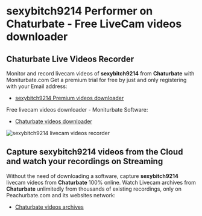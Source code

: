# sexybitch9214 Performer on Chaturbate - Free LiveCam videos downloader

## Chaturbate Live Videos Recorder

Monitor and record livecam videos of **sexybitch9214** from **Chaturbate** with Moniturbate.com
Get a premium trial for free by just and only registering with your Email address:
* [sexybitch9214 Premium videos downloader](https://moniturbate.com/request-demo-licence-key.html)

Free livecam videos downloader - Moniturbate Software:
* [Chaturbate videos downloader](https://moniturbate.com/moniturbate-download-software.html)

![sexybitch9214 livecam videos recorder](https://peachurnet.com/templates/moniturbate-software.png)


## Capture sexybitch9214 videos from the Cloud and watch your recordings on Streaming

Without the need of downloading a software, capture **sexybitch9214** livecam videos from **Chaturbate** 100% online.
Watch Livecam archives from **Chaturbate** unlimitedly from thousands of existing recordings, only on Peachurbate.com and its websites network:
* [Chaturbate videos archives](https://peachurnet.com/)